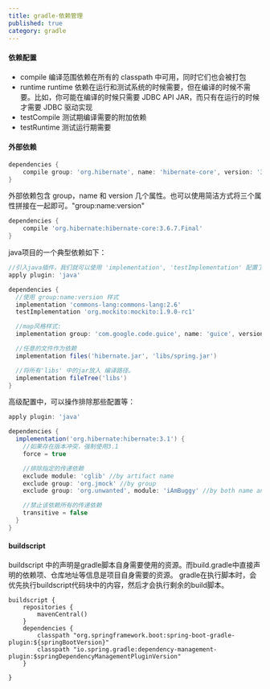 ```yaml
---
title: gradle-依赖管理
published: true
category: gradle
---
```


#### 依赖配置
* compile
编译范围依赖在所有的 classpath 中可用，同时它们也会被打包
* runtime
runtime 依赖在运行和测试系统的时候需要，但在编译的时候不需要。比如，你可能在编译的时候只需要 JDBC API JAR，而只有在运行的时候
才需要 JDBC 驱动实现
* testCompile
测试期编译需要的附加依赖
* testRuntime
测试运行期需要

#### 外部依赖
```groovy
dependencies {
    compile group: 'org.hibernate', name: 'hibernate-core', version: '3.6.7.Final'
}
```
外部依赖包含 group，name 和 version 几个属性。也可以使用简洁方式将三个属性拼接在一起即可。"group:name:version"
```groovy
dependencies {
    compile 'org.hibernate:hibernate-core:3.6.7.Final'
}
```

java项目的一个典型依赖如下：
```groovy
//引入java插件，我们就可以使用 'implementation', 'testImplementation' 配置了
apply plugin: 'java'

dependencies {
  //使用 group:name:version 样式
  implementation 'commons-lang:commons-lang:2.6'
  testImplementation 'org.mockito:mockito:1.9.0-rc1'

  //map风格样式:
  implementation group: 'com.google.code.guice', name: 'guice', version: '1.0'

  //任意的文件作为依赖
  implementation files('hibernate.jar', 'libs/spring.jar')

  //将所有'libs' 中的jar放入 编译路径。
  implementation fileTree('libs')
}
```

高级配置中，可以操作排除那些配置等：
```groovy
apply plugin: 'java' 

dependencies {
  implementation('org.hibernate:hibernate:3.1') {
    //如果存在版本冲突，强制使用3.1
    force = true

    //排除指定的传递依赖
    exclude module: 'cglib' //by artifact name
    exclude group: 'org.jmock' //by group
    exclude group: 'org.unwanted', module: 'iAmBuggy' //by both name and group

    //禁止该依赖所有的传递依赖
    transitive = false
  }
}
```

#### buildscript
buildscript 中的声明是gradle脚本自身需要使用的资源。而build.gradle中直接声明的依赖项、仓库地址等信息是项目自身需要的资源。
gradle在执行脚本时，会优先执行buildscript代码块中的内容，然后才会执行剩余的build脚本。
```
buildscript {
    repositories {
        mavenCentral()
    }
    dependencies {
        classpath "org.springframework.boot:spring-boot-gradle-plugin:${springBootVersion}"
        classpath "io.spring.gradle:dependency-management-plugin:$springDependencyManagementPluginVersion"
    }

}
```